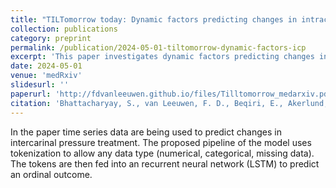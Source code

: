 ```yaml
---
title: "TILTomorrow today: Dynamic factors predicting changes in intracranial pressure treatment intensity after traumatic brain injury"
collection: publications
category: preprint
permalink: /publication/2024-05-01-tiltomorrow-dynamic-factors-icp
excerpt: 'This paper investigates dynamic factors predicting changes in intracranial pressure treatment intensity after traumatic brain injury.'
date: 2024-05-01
venue: 'medRxiv'
slidesurl: ''
paperurl: 'http://fdvanleeuwen.github.io/files/Tilltomorrow_medarxiv.pdf'
citation: 'Bhattacharyay, S., van Leeuwen, F. D., Beqiri, E., Akerlund, C. A., Wilson, L., Steyerberg, E. W., ... & CENTER-TBI investigators and participants. (2024). "TILTomorrow today: Dynamic factors predicting changes in intracranial pressure treatment intensity after traumatic brain injury." <i>medRxiv</i>, 2024-05.'
---
```


In the paper time series data are being used to predict changes in intercarinal pressure treatment. The proposed pipeline of the model uses tokenization to allow any data type (numerical, categorical, missing data). The tokens are then fed into an recurrent neural network (LSTM) to predict an ordinal outcome. 